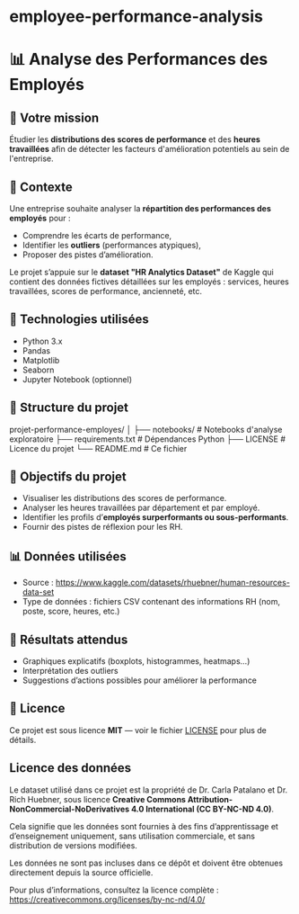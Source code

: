 # employee-performance-analysis

# 📊 Analyse des Performances des Employés

## 🎯 Votre mission

Étudier les **distributions des scores de performance** et des **heures travaillées** afin de détecter les facteurs d'amélioration potentiels au sein de l'entreprise.

## 🧠 Contexte

Une entreprise souhaite analyser la **répartition des performances des employés** pour :
- Comprendre les écarts de performance,
- Identifier les **outliers** (performances atypiques),
- Proposer des pistes d’amélioration.

Le projet s’appuie sur le **dataset "HR Analytics Dataset"** de Kaggle qui contient des données fictives détaillées sur les employés : services, heures travaillées, scores de performance, ancienneté, etc.

## 🧰 Technologies utilisées

- Python 3.x  
- Pandas  
- Matplotlib  
- Seaborn  
- Jupyter Notebook (optionnel)

## 📁 Structure du projet

projet-performance-employes/
│
├── notebooks/           # Notebooks d'analyse exploratoire
├── requirements.txt     # Dépendances Python
├── LICENSE              # Licence du projet
└── README.md            # Ce fichier

## 🚀 Objectifs du projet

- Visualiser les distributions des scores de performance.
- Analyser les heures travaillées par département et par employé.
- Identifier les profils d’**employés surperformants ou sous-performants**.
- Fournir des pistes de réflexion pour les RH.

## 📊 Données utilisées

- Source : https://www.kaggle.com/datasets/rhuebner/human-resources-data-set
- Type de données : fichiers CSV contenant des informations RH (nom, poste, score, heures, etc.)

## 📌 Résultats attendus

- Graphiques explicatifs (boxplots, histogrammes, heatmaps…)
- Interprétation des outliers
- Suggestions d’actions possibles pour améliorer la performance

## 📜 Licence

Ce projet est sous licence **MIT** — voir le fichier [LICENSE](./LICENSE) pour plus de détails.

## Licence des données

Le dataset utilisé dans ce projet est la propriété de Dr. Carla Patalano et Dr. Rich Huebner, sous licence **Creative Commons Attribution-NonCommercial-NoDerivatives 4.0 International (CC BY-NC-ND 4.0)**.

Cela signifie que les données sont fournies à des fins d’apprentissage et d’enseignement uniquement, sans utilisation commerciale, et sans distribution de versions modifiées.

Les données ne sont pas incluses dans ce dépôt et doivent être obtenues directement depuis la source officielle.

Pour plus d’informations, consultez la licence complète :  
https://creativecommons.org/licenses/by-nc-nd/4.0/

